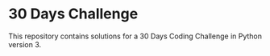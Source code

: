 # 30 Days Challenge

This repository contains solutions for a 30 Days Coding Challenge in Python version 3.
